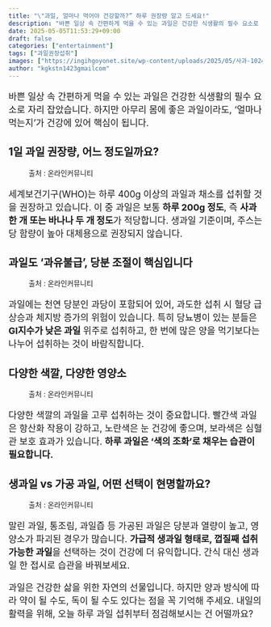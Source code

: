 ```yaml
---
title: "\"과일, 얼마나 먹어야 건강할까?” 하루 권장량 알고 드세요!"
description: "바쁜 일상 속 간편하게 먹을 수 있는 과일은 건강한 식생활의 필수 요소로 자리 잡았습니다. 하지만 아무리 몸에 좋은 과일이라도, ‘얼마나 먹는지’가 건강에 있어 핵심이 됩니다."
date: 2025-05-05T11:53:29+09:00
draft: false
categories: ["entertainment"]
tags: ["과일권장섭취"]
images: ["https://ingihgoyonet.site/wp-content/uploads/2025/05/사과-1024x683.jpg", "https://ingihgoyonet.site/wp-content/uploads/2025/05/바나나-1-1024x683.jpg", "https://ingihgoyonet.site/wp-content/uploads/2025/05/과일-1024x768.jpg", "https://ingihgoyonet.site/wp-content/uploads/2025/05/생과일-1024x684.jpg"]
author: "kgkstn1423gmailcom"
---
```


<p style="font-size:18px">바쁜 일상 속 간편하게 먹을 수 있는 과일은 건강한 식생활의 필수 요소로 자리 잡았습니다. 하지만 아무리 몸에 좋은 과일이라도, ‘얼마나 먹는지’가 건강에 있어 핵심이 됩니다.</p> <h2 >1일 과일 권장량, 어느 정도일까요?</h2> <figure ><img src="https://ingihgoyonet.site/wp-content/uploads/2025/05/사과-1024x683.jpg" alt="" style="aspect-ratio:16/9;object-fit:cover"/><figcaption >출처 : 온라인커뮤니티</figcaption></figure> <p style="font-size:18px">세계보건기구(WHO)는 하루 400g 이상의 과일과 채소를 섭취할 것을 권장하고 있습니다. 이 중 과일은 보통 <strong>하루 200g 정도</strong>, 즉 <strong>사과 한 개 또는 바나나 두 개 정도</strong>가 적당합니다. 생과일 기준이며, 주스는 당 함량이 높아 대체용으로 권장되지 않습니다.</p> <h2 >과일도 ‘과유불급’, 당분 조절이 핵심입니다</h2> <figure ><img src="https://ingihgoyonet.site/wp-content/uploads/2025/05/바나나-1-1024x683.jpg" alt="" style="aspect-ratio:16/9;object-fit:cover"/><figcaption >출처 : 온라인커뮤니티</figcaption></figure> <p style="font-size:18px">과일에는 천연 당분인 과당이 포함되어 있어, 과도한 섭취 시 혈당 급상승과 체지방 증가의 위험이 있습니다. 특히 당뇨병이 있는 분들은 <strong>GI지수가 낮은 과일</strong> 위주로 섭취하고, 한 번에 많은 양을 먹기보다는 나누어 섭취하는 것이 바람직합니다.</p> <h2 >다양한 색깔, 다양한 영양소</h2> <figure ><img src="https://ingihgoyonet.site/wp-content/uploads/2025/05/과일-1024x768.jpg" alt="" style="aspect-ratio:16/9;object-fit:cover"/><figcaption >출처 : 온라인커뮤니티</figcaption></figure> <p style="font-size:18px">다양한 색깔의 과일을 고루 섭취하는 것이 중요합니다. 빨간색 과일은 항산화 작용이 강하고, 노란색은 눈 건강에 좋으며, 보라색은 심혈관 보호 효과가 있습니다. <strong>하루 과일은 ‘색의 조화’로 채우는 습관이 필요합니다.</strong></p> <h2 >생과일 vs 가공 과일, 어떤 선택이 현명할까요?</h2> <figure ><img src="https://ingihgoyonet.site/wp-content/uploads/2025/05/생과일-1024x684.jpg" alt="" style="aspect-ratio:16/9;object-fit:cover"/><figcaption >출처 : 온라인커뮤니티</figcaption></figure> <p style="font-size:18px">말린 과일, 통조림, 과일즙 등 가공된 과일은 당분과 열량이 높고, 영양소가 파괴된 경우가 많습니다. <strong>가급적 생과일 형태로, 껍질째 섭취 가능한 과일</strong>을 선택하는 것이 건강에 더 유익합니다. 간식 대신 생과일 한 접시로 습관을 바꿔보세요.</p> <p style="font-size:18px">과일은 건강한 삶을 위한 자연의 선물입니다. 하지만 양과 방식에 따라 약이 될 수도, 독이 될 수도 있다는 점을 꼭 기억해 주세요. 내일의 활력을 위해, 오늘 하루 과일 섭취부터 점검해보시는 건 어떨까요?</p>